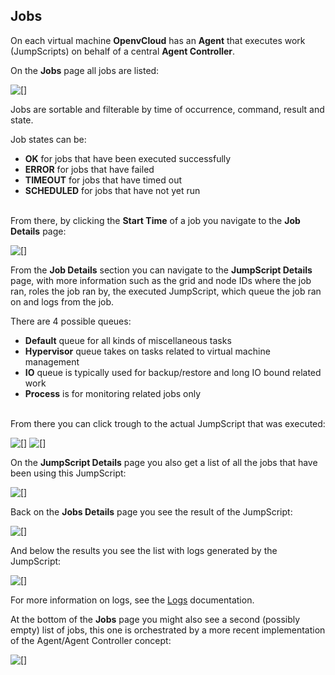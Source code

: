 ## Jobs

On each virtual machine **OpenvCloud** has an **Agent** that executes work (JumpScripts) on behalf of a central **Agent Controller**.

On the **Jobs** page all jobs are listed:

![[]](Jobs.png)

Jobs are sortable and filterable by time of occurrence, command, result and state.

Job states can be:

- **OK** for jobs that have been executed successfully
- **ERROR** for jobs that have failed
- **TIMEOUT** for jobs that have timed out
- **SCHEDULED** for jobs that have not yet run

<br/>From there, by clicking the **Start Time** of a job you navigate to the **Job Details** page:

![[]](JobDetails.png)

From the **Job Details** section you can navigate to the **JumpScript Details** page, with more information such as the grid and node IDs where the job ran, roles the job ran by, the executed JumpScript, which queue the job ran on and logs from the job.

There are 4 possible queues:

- **Default** queue for all kinds of miscellaneous tasks
- **Hypervisor** queue takes on tasks related to virtual machine management
- **IO** queue is typically used for backup/restore and long IO bound related work
- **Process** is for monitoring related jobs only

<br/>From there you can click trough to the actual JumpScript that was executed:

![[]](JumpScriptDetails.png)
![[]](JumpScript.png)

On the **JumpScript Details** page you also get a list of all the jobs that have been using this JumpScript:

![[]](Jobs3.png)

Back on the **Jobs Details** page you see the result of the JumpScript:

![[]](Result.png)

And below the results you see the list with logs generated by the JumpScript:

![[]](Logs.png)

For more information on logs, see the [Logs](../Logs/Logs.md) documentation.

At the bottom of the **Jobs** page you might also see a second (possibly empty) list of jobs, this one is orchestrated by a more recent implementation of the Agent/Agent Controller concept:

![[]](Jobs2.png)
